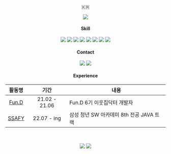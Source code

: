
<p align="center">🇰🇷</p>

<div align="center">
<a href="https://hits.seeyoufarm.com"><img src="https://hits.seeyoufarm.com/api/count/incr/badge.svg?url=https%3A%2F%2Fgithub.com%2FDev-Jun125&count_bg=%234AA839&title_bg=%23CE1D98&icon=nextdoor.svg&icon_color=%232095D8&title=Hello&edge_flat=false"/></a>
</div>

<h4 align="center">Skill</h4>
<div align="center"><img src="https://img.shields.io/badge/Java-744E3B?style=flat-square&logo=Java&logoColor=white"/> <img src="https://img.shields.io/badge/Python-3776AB?style=flat-square&logo=Python&logoColor=white"/> <img src="https://img.shields.io/badge/JavaScript-F7DF1E?style=flat-square&logo=JavaScript&logoColor=white"/> <img src="https://img.shields.io/badge/HTML5-E34F26?style=flat-square&logo=HTML5&logoColor=white"/> <img src="https://img.shields.io/badge/CSS3-1572B6?style=flat-square&logo=CSS3&logoColor=white"/> <img src="https://img.shields.io/badge/Django-003A2B?style=flat-square&logo=Django&logoColor=white"/> <img src="https://img.shields.io/badge/node.js-339933?style=flat-square&logo=Node.js&logoColor=white" / > <img src="https://img.shields.io/badge/MySQL-4479A1?style=flat-square&logo=MySQL&logoColor=white" / >

<h4 align="center">Contact</h4>
<div align="center"><a href=mailto:dev.jun125@gmail.com><img src="https://img.shields.io/badge/Gmail-d14836?style=flat-square&logo=Gmail&logoColor=white"/></a> <a href=https://devjun125.tistory.com/><img src="https://img.shields.io/badge/Blog-6BDBB8?style=flat-square&logo=Storyblok&logoColor=white"/></a></div>



<h4 align="center">Experience</h4>

<div align="center">

|활동명|기간|내용|
|:---:|:---:|---|
|<a href="https://fun-d.site/">Fun.D</a>|21.02 - 21.06|Fun.D 6기 이웃집닥터 개발자|
|<a href="https://ssafy.com/">SSAFY</a>|22.07 - ing|삼성 청년 SW 아카데미 8th 전공 JAVA 트랙|

</div>
<br>
<br>

<div align="center">
  <a href="http://solved.ac/dev_jun125"><img src="http://mazassumnida.wtf/api/v2/generate_badge?boj=dev_jun125"/></a> <a href="http://solved.ac/dev_jun125"><img src="http://mazandi.herokuapp.com/api?handle=dev_jun125&theme=dark"/></a>
</div>

